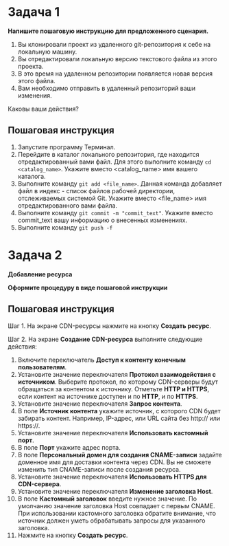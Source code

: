 # Задача 1
**Напишите пошаговую инструкцию для предложенного сценария.**
1. Вы клонировали проект из удаленного git-репозитория к себе на локальную машину.
2. Вы отредактировали локальную версию текстового файла из этого проекта.
3. В это время на удаленном репозитории появляется новая версия этого файла.
4. Вам необходимо отправить в удаленный репозиторий ваши изменения.
   
Каковы ваши действия?
## Пошаговая инструкция
1. Запустите программу Терминал.
2. Перейдите в каталог локального репозитория, где находится отредактированный вами файл. Для этого выполните команду `cd <catalog_name>`. Укажите вместо <catalog_name> имя вашего каталога.
3. Выполните команду `git add <file_name>`. Данная команда добавляет файл в индекс - список файлов рабочей директории, отслеживаемых системой Git. Укажите вместо <file_name> имя отредактированного вами файла.
4. Выполните команду `git commit -m "commit_text"`. Укажите вместо commit_text вашу информацию о внесенных изменениях.
5. Выполните команду `git push -f`

# Задача 2
**Добавление ресурса**

**Оформите процедуру в виде пошаговой инструкции**
## Пошаговая инструкция
Шаг 1.
На экране CDN-ресурсы нажмите на кнопку **Создать ресурс**.

Шаг 2.
На экране **Создание CDN-ресурса** выполните следующие действия:
1. Включите переключатель **Доступ к контенту конечным пользователям**.
2. Установите значение переключателя **Протокол взаимодействия с источником**. Выберите протокол, по которому CDN-серверы будут обращаться за контентом к источнику. Отметьте **HTTP и HTTPS**, если контент на источнике доступен и по **HTTP**, и по **HTTPS**.
3. Установите значение переключателя **Запрос контента**.
4. В поле **Источник контента** укажите источник, с которого CDN будет забирать контент. Например, IP-адрес, или URL сайта без http:// или https://.
5. Установите значение переключателя **Использовать кастомный порт**.
6. В поле **Порт** укажите адрес порта.
7. В поле **Персональный домен для создания CNAME-записи** задайте доменное имя для доставки контента через CDN. Вы не сможете изменить тип CNAME-записи после создания ресурса.
8. Установите значение переключателя **Использовать HTTPS для CDN-сервера**.
9. Установите значение переключателя **Изменение заголовка Host**.
10. В поле **Кастомный заголовок** введите нужное значение. По умолчанию значение заголовка Host совпадает с первым CNAME. При использовании кастомного заголовка обратите внимание, что источник должен уметь обрабатывать запросы для указанного заголовка.
11. Нажмите на кнопку **Создать ресурс**.


